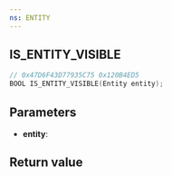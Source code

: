 ```yaml
---
ns: ENTITY
---
```

## IS_ENTITY_VISIBLE

```c
// 0x47D6F43D77935C75 0x120B4ED5
BOOL IS_ENTITY_VISIBLE(Entity entity);
```


## Parameters
* **entity**: 

## Return value
